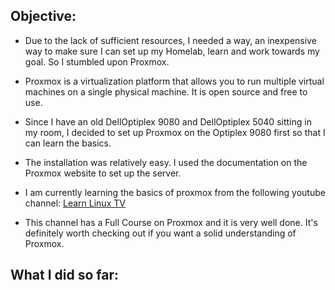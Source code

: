 ## Objective:

- Due to the lack of sufficient resources, I needed a way, an inexpensive way to make sure I can set up my Homelab, learn and work towards my goal. So I stumbled upon Proxmox.
- Proxmox is a virtualization platform that allows you to run multiple virtual machines on a single physical machine. It is open source and free to use.
- Since I have an old DellOptiplex 9080 and DellOptiplex 5040 sitting in my room, I decided to set up Proxmox on the Optiplex 9080 first so that I can learn the basics.

- The installation was relatively easy. I used the documentation on the Proxmox website to set up the server.
- I am currently learning the basics of proxmox from the following youtube channel: [Learn Linux TV](https://www.youtube.com/playlist?list=PLT98CRl2KxKHnlbYhtABg6cF50bYa8Ulo)
- This channel has a Full Course on Proxmox and it is very well done. It's definitely worth checking out if you want a solid understanding of Proxmox.

## What I did so far:
